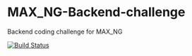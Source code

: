 # MAX_NG-Backend-challenge
Backend coding challenge for MAX_NG

[![Build Status](https://www.travis-ci.com/mekzy-o/MAX_NG-Backend-challenge.svg?token=eLwsKntexVZ2cSbss8k8&branch=develop)](https://www.travis-ci.com/mekzy-o/MAX_NG-Backend-challenge)
